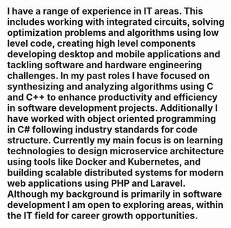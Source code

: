 ## I have a range of experience in IT areas. This includes working with integrated circuits, solving optimization problems and algorithms using low level code, creating high level components developing desktop and mobile applications and tackling software and hardware engineering challenges. In my past roles I have focused on synthesizing and analyzing algorithms using C and C++ to enhance productivity and efficiency in software development projects. Additionally I have worked with object oriented programming in C# following industry standards for code structure. Currently my main focus is on learning technologies to design microservice architecture using tools like Docker and Kubernetes, and building scalable distributed systems for modern web applications using PHP and Laravel. Although my background is primarily in software development I am open to exploring areas, within the IT field for career growth opportunities.
<!--
**AlexIvanov01/AlexIvanov01** is a ✨ _special_ ✨ repository because its `README.md` (this file) appears on your GitHub profile.

Here are some ideas to get you started:

- 🔭 I’m currently working on ...
- 🌱 I’m currently learning ...
- 👯 I’m looking to collaborate on ...
- 🤔 I’m looking for help with ...
- 💬 Ask me about ...
- 📫 How to reach me: ...
- 😄 Pronouns: ...
- ⚡ Fun fact: ...
-->
